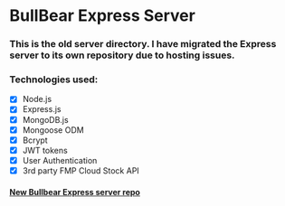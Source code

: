 # BullBear Express Server

### This is the old server directory. I have migrated the Express server to its own repository due to hosting issues.

### Technologies used:

- [x] Node.js
- [x] Express.js
- [x] MongoDB.js
- [x] Mongoose ODM
- [x] Bcrypt
- [x] JWT tokens
- [x] User Authentication
- [x] 3rd party FMP Cloud Stock API

#### [New Bullbear Express server repo](https://github.com/dariusgarcia/bullbear-server)
